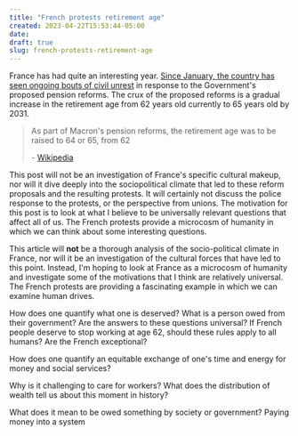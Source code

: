 ```yaml
---
title: "French protests retirement age"
created: 2023-04-22T15:53:44-05:00
date:
draft: true
slug: french-protests-retirement-age
---
```


France has had quite an interesting year. [Since January, the country has seen ongoing bouts of civil unrest](https://en.wikipedia.org/wiki/2023_French_pension_reform_unrest) in response to the Government's proposed pension reforms. The crux of the proposed reforms is a gradual increase in the retirement age from 62 years old currently to 65 years old by 2031.

> As part of Macron's pension reforms, the retirement age was to be raised to 64 or 65, from 62
>
> \- [Wikipedia](https://en.wikipedia.org/wiki/2023_French_pension_reform_unrest)

This post will not be an investigation of France's specific cultural makeup, nor will it dive deeply into the sociopolitical climate that led to these reform proposals and the resulting protests. It will certainly not discuss the police response to the protests, or the perspective from unions. The motivation for this post is to look at what I believe to be universally relevant questions that affect all of us. The French protests provide a microcosm of humanity in which we can think about some interesting questions.

This article will **not** be a thorough analysis of the socio-political climate in France, nor will it be an investigation of the cultural forces that have led to this point. Instead, I'm hoping to look at France as a microcosm of humanity and investigate some of the motivations that I think are relatively universal. The French protests are providing a fascinating example in which we can examine human drives.

How does one quantify what one is deserved? What is a person owed from their government? Are the answers to these questions universal? If French people deserve to stop working at age 62, should these rules apply to all humans? Are the French exceptional?

How does one quantify an equitable exchange of one's time and energy for money and social services?

Why is it challenging to care for workers? What does the distribution of wealth tell us about this moment in history?

What does it mean to be owed something by society or government? Paying money into a system

